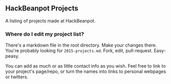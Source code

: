 HackBeanpot Projects
--------------------

A listing of projects made at HackBeanpot.

### Where do I edit my project list?

There's a markdown file in the root directory. Make your changes there. You're
probably looking for `2015-projects.md`. Fork, edit, pull-request. Easy-peasy.

You can add as much or as little contact info as you wish. Feel free to link
to your project's page/repo, or turn the names into links to personal webpages
or twitters.